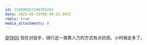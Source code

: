 ```yaml
---
id: 114590257246785243
date: 2025-05-29T08:49:23.947Z
reply: true
media_attachments: 0
---
```


[@1900](https://social.1900.live/@1900) 现在对徒步，骑行这一类靠人力的方式有点抗拒。小时候走多了。


